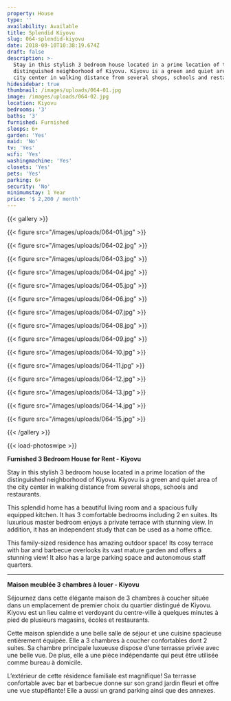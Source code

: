 ```yaml
---
property: House
type: ''
availability: Available
title: Splendid Kiyovu
slug: 064-splendid-kiyovu
date: 2018-09-10T10:38:19.674Z
draft: false
description: >-
  Stay in this stylish 3 bedroom house located in a prime location of the
  distinguished neighborhood of Kiyovu. Kiyovu is a green and quiet area of the
  city center in walking distance from several shops, schools and restaurants.
hidesidebar: true
thumbnail: /images/uploads/064-01.jpg
image: /images/uploads/064-02.jpg
location: Kiyovu
bedrooms: '3'
baths: '3'
furnished: Furnished
sleeps: 6+
garden: 'Yes'
maid: 'No'
tv: 'Yes'
wifi: 'Yes'
washingmachine: 'Yes'
closets: 'Yes'
pets: 'Yes'
parking: 6+
security: 'No'
minimumstay: 1 Year
price: '$ 2,200 / month'
---
```

{{< gallery >}}

{{< figure src="/images/uploads/064-01.jpg" >}}

{{< figure src="/images/uploads/064-02.jpg" >}}

 {{< figure src="/images/uploads/064-03.jpg" >}}

{{< figure src="/images/uploads/064-04.jpg" >}}

{{< figure src="/images/uploads/064-05.jpg" >}}

 {{< figure src="/images/uploads/064-06.jpg" >}}

 {{< figure src="/images/uploads/064-07.jpg" >}}

 {{< figure src="/images/uploads/064-08.jpg" >}}

{{< figure src="/images/uploads/064-09.jpg" >}}

{{< figure src="/images/uploads/064-10.jpg" >}}

 {{< figure src="/images/uploads/064-11.jpg" >}}

{{< figure src="/images/uploads/064-12.jpg" >}}

{{< figure src="/images/uploads/064-13.jpg" >}}

{{< figure src="/images/uploads/064-14.jpg" >}}

{{< figure src="/images/uploads/064-15.jpg" >}}

 {{< /gallery >}} 

{{< load-photoswipe >}}

**Furnished 3 Bedroom House for Rent - Kiyovu**

Stay in this stylish 3 bedroom house located in a prime location of the distinguished neighborhood of Kiyovu. Kiyovu is a green and quiet area of the city center in walking distance from several shops, schools and restaurants. 

This splendid home has a beautiful living room and a spacious fully equipped kitchen. It has 3 comfortable bedrooms including 2 en suites. Its luxurious master bedroom enjoys a private terrace with stunning view. In addition, it has an independent study that can be used as a home office. 

This family-sized residence has amazing outdoor space! Its cosy terrace with bar and barbecue overlooks its vast mature garden and offers a stunning view! It also has a large parking space and autonomous staff quarters.

- - -

**Maison meublée 3 chambres à louer - Kiyovu**

Séjournez dans cette élégante maison de 3 chambres à coucher située dans un emplacement de premier choix du quartier distingué de Kiyovu. Kiyovu est un lieu calme et verdoyant du centre-ville à quelques minutes à pied de plusieurs magasins, écoles et restaurants. 

Cette maison splendide a une belle salle de séjour et une cuisine spacieuse entièrement équipée. Elle a 3 chambres à coucher confortables dont 2 suites. Sa chambre principale luxueuse dispose d’une terrasse privée avec une belle vue. De plus, elle a une pièce indépendante qui peut être utilisée comme bureau à domicile. 

L’extérieur de cette résidence familiale est magnifique! Sa terrasse confortable avec bar et barbecue donne sur son grand jardin fleuri et offre une vue stupéfiante! Elle a aussi un grand parking ainsi que des annexes.
